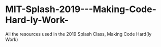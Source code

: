 # MIT-Splash-2019---Making-Code-Hard-ly-Work-
All the resources used in the 2019 Splash Class, Making Code Hard(ly Work)
